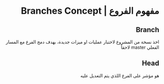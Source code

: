 <div dir="rtl">

# مفهوم الفروع | Branches Concept

## Branch
اخذ نسخة من المشروع لاختبار عمليات او ميزات جديدة، بهدف دمج الفرع مع المسار الفعلي master لاحقاً

## Head 
 هو مؤشر على الفرع اللذي يتم التعديل عليه


 </div>
